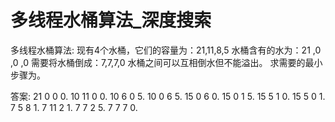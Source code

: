 # 多线程水桶算法_深度搜索
多线程水桶算法:
现有4个水桶，它们的容量为：21,11,8,5
水桶含有的水为：21 ,0 ,0 ,0
需要将水桶倒成：7,7,7,0
水桶之间可以互相倒水但不能溢出。
求需要的最小步骤为。

答案:
21 0 0 0.
10 11 0 0.
10 6 0 5.
10 0 6 5.
15 0 6 0.
15 0 1 5.
15 5 1 0.
15 5 0 1.
7 5 8 1.
7 11 2 1.
7 7 2 5.
7 7 7 0.

